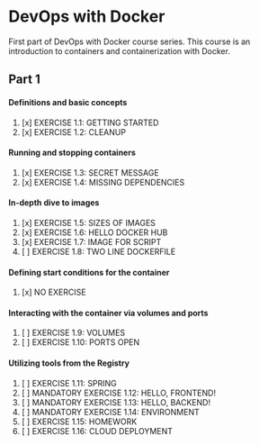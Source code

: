 # DevOps with Docker

First part of DevOps with Docker course series. This course is an introduction to containers and containerization with Docker.

## Part 1

#### Definitions and basic concepts
1. [x] EXERCISE 1.1: GETTING STARTED
2. [x] EXERCISE 1.2: CLEANUP

#### Running and stopping containers

1. [x] EXERCISE 1.3: SECRET MESSAGE
2. [x] EXERCISE 1.4: MISSING DEPENDENCIES

#### In-depth dive to images

1. [x] EXERCISE 1.5: SIZES OF IMAGES
2. [x] EXERCISE 1.6: HELLO DOCKER HUB
3. [x] EXERCISE 1.7: IMAGE FOR SCRIPT
4. [ ] EXERCISE 1.8: TWO LINE DOCKERFILE

#### Defining start conditions for the container

1. [x] NO EXERCISE

#### Interacting with the container via volumes and ports

1. [ ] EXERCISE 1.9: VOLUMES
2. [ ] EXERCISE 1.10: PORTS OPEN

#### Utilizing tools from the Registry

1. [ ] EXERCISE 1.11: SPRING
2. [ ] MANDATORY EXERCISE 1.12: HELLO, FRONTEND!
3. [ ] MANDATORY EXERCISE 1.13: HELLO, BACKEND!
4. [ ] MANDATORY EXERCISE 1.14: ENVIRONMENT
5. [ ] EXERCISE 1.15: HOMEWORK
6. [ ] EXERCISE 1.16: CLOUD DEPLOYMENT